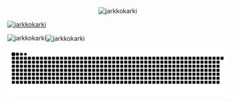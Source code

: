 <div align="center">
<p><img align="center" src="https://github-readme-stats.vercel.app/api?username=jarkkokarki&show_icons=true&locale=en" alt="jarkkokarki" /></p>
<p align="left"> <a href="https://github.com/ryo-ma/github-profile-trophy"><img src="https://github-profile-trophy.vercel.app/?username=jarkkokarki" alt="jarkkokarki" /></a></p>
</div>
<div>
<p><img align="left" src="https://github-readme-stats.vercel.app/api/top-langs?username=jarkkokarki&show_icons=true&locale=en&layout=compact" alt="jarkkokarki" /></p>
<p><img align="center" src="https://github-readme-streak-stats.herokuapp.com/?user=jarkkokarki&" alt="jarkkokarki" /></p>
</div>

  ![](https://github.com/JarkkoKarki/JarkkoKarki/blob/output/github-snake-dark.svg)

